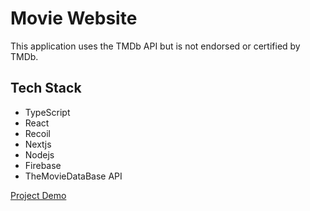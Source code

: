 # Movie Website

This application uses the TMDb API but is not endorsed or certified by TMDb.

## Tech Stack

- TypeScript
- React
- Recoil
- Nextjs
- Nodejs
- Firebase
- TheMovieDataBase API

[Project Demo](https://movie-website-tan.vercel.app)

